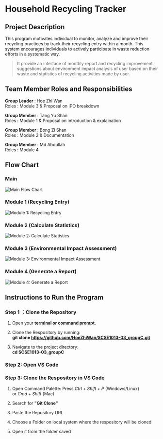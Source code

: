 # Household Recycling Tracker
## Project Description
This program motivates individual to monitor, analyze and improve their recycling practices by track their recycling entry within a month. This system encourages individuals to actively participate in waste reduction efforts in a systematic way.
> It provide an interface of monthly report and recycling improvement suggestions about environment impact analysis of user based on their waste and statistics of recycling activities made by user.

## Team Member Roles and Responsibilities 
__Group Leader__ : Hoe Zhi Wan<br>
Roles : Module 3 & Proposal on IPO breakdown

__Group Member__ : Tang Yu Shan<br>
Roles : Module 1 & Proposal on introduction & explaination

__Group Member__ : Bong Zi Shan<br>
Roles : Module 2 & Documentation

__Group Member__ : Md Abdullah<br>
Roles : Module 4

## Flow Chart
### Main
![Main Flow Chart](img/Main.png?raw=true "Main Flow Chart")

### Module 1 (Recycling Entry)
![Module 1: Recycling Entry](img/GroupC-Function1.png?raw=true "Module 1")

### Module 2 (Calculate Statistics)
![Module 2: Calculate Statistics](img/Function%202.png?raw=true "Module 2")

### Module 3 (Environmental Impact Assessment)
![Module 3: Environmental Impact Assessment](img/Function%203.png?raw=true "Module 3")

### Module 4 (Generate a Report)
![Module 4: Generate a Report](img/Function%204.png?raw=true "Module 4")

## Instructions to Run the Program
### Step 1 ：Clone the Repository
1) Open your **terminal or command prompt**.

2) Clone the Respository by running:<br> 
**git clone https://github.com/HoeZhiWan/SCSE1013-03_groupC.git**

3) Navigate to the project directory:<br>
**cd SCSE1013-03_groupC**

### Step 2: Open VS Code

### Step 3: Clone the Respository in VS Code
1) Open Command Palette:
Press  *Ctrl + Shift + P* (Windows/Linux) <br>
or *Cmd + Shift* (Mac)

2) Search for **"Git Clone"**
3) Paste the Repository URL
4) Choose a Folder on local system where the respository will be cloned
5) Open it from the folder saved


